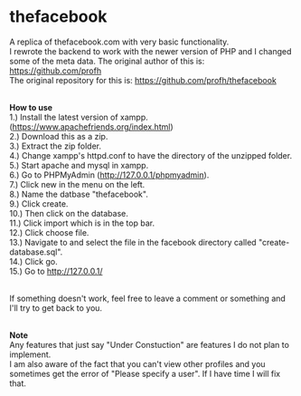 # thefacebook
A replica of thefacebook.com with very basic functionality. <br/>
I rewrote the backend to work with the newer version of PHP and I changed some of the meta data. The original author of this is: https://github.com/profh <br/>
The original repository for this is: https://github.com/profh/thefacebook <br/><br/>

**How to use** <br/>
1.) Install the latest version of xampp. (https://www.apachefriends.org/index.html) <br/>
2.) Download this as a zip. <br/>
3.) Extract the zip folder. <br/>
4.) Change xampp's httpd.conf to have the directory of the unzipped folder. <br/>
5.) Start apache and mysql in xampp. <br/>
6.) Go to PHPMyAdmin (http://127.0.0.1/phpmyadmin). <br/>
7.) Click new in the menu on the left. <br/>
8.) Name the datbase "thefacebook". <br/>
9.) Click create. <br/>
10.) Then click on the database. <br/>
11.) Click import which is in the top bar. <br/>
12.) Click choose file. <br/>
13.) Navigate to and select the file in the facebook directory called "create-database.sql". <br/>
14.) Click go. <br/>
15.) Go to http://127.0.0.1/ <br/><br/>

If something doesn't work, feel free to leave a comment or something and I'll try to get back to you. <br/><br/>

**Note** <br/>
Any features that just say "Under Constuction" are features I do not plan to implement. <br/>
I am also aware of the fact that you can't view other profiles and you sometimes get the error of "Please specify a user". If I have time I will fix that.
